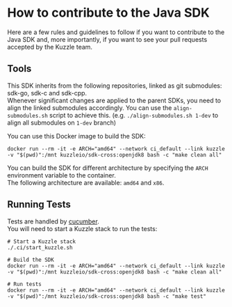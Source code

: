 # How to contribute to the Java SDK

Here are a few rules and guidelines to follow if you want to contribute to the Java SDK and, more importantly, if you want to see your pull requests accepted by the  Kuzzle team.

## Tools

This SDK inherits from the following repositories, linked as git submodules: sdk-go, sdk-c and sdk-cpp.  
Whenever significant changes are applied to the parent SDKs, you need to align the linked submodules accordingly.
You can use the `align-submodules.sh` script to achieve this. (e.g. `./align-submodules.sh 1-dev` to align all submodules on `1-dev` branch)


You can use this Docker image to build the SDK:  
```
docker run --rm -it -e ARCH="amd64" --network ci_default --link kuzzle -v "$(pwd)":/mnt kuzzleio/sdk-cross:openjdk8 bash -c "make clean all"
```

You can build the SDK for different architecture by specifying the `ARCH` environment variable to the container.  
The following architecture are available: `amd64` and `x86`.

## Running Tests

Tests are handled by [cucumber](https://cucumber.io/).  
You will need to start a Kuzzle stack to run the tests: 

```
# Start a Kuzzle stack
./.ci/start_kuzzle.sh

# Build the SDK
docker run --rm -it -e ARCH="amd64" --network ci_default --link kuzzle -v "$(pwd)":/mnt kuzzleio/sdk-cross:openjdk8 bash -c "make clean all"

# Run tests
docker run --rm -it -e ARCH="amd64" --network ci_default --link kuzzle -v "$(pwd)":/mnt kuzzleio/sdk-cross:openjdk8 bash -c "make test"
```
